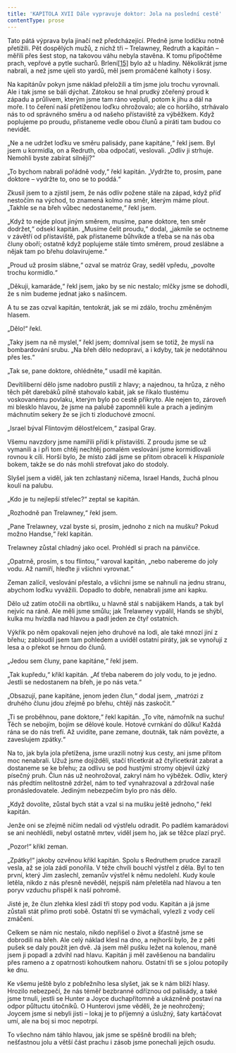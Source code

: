 ```yaml
---
title: 'KAPITOLA XVII Dále vypravuje doktor: Jola na poslední cestě'
contentType: prose
---
```


<section>

Tato pátá výprava byla jinačí než předcházející. Předně jsme lodičku notně přetížili. Pět dospělých mužů, z nichž tři – Trelawney, Redruth a kapitán – měřili přes šest stop, na takovou váhu nebyla stavěna. K tomu připočtěme prach, vepřové a pytle sucharů. Brlení[\[15\]](./resources/undefined) bylo až u hladiny. Několikrát jsme nabrali, a než jsme ujeli sto yardů, měl jsem promáčené kalhoty i šosy.

Na kapitánův pokyn jsme náklad přeložili a tím jsme jolu trochu vyrovnali. Ale i tak jsme se báli dýchat. Zátokou se hnal prudký zčeřený proud k západu a průlivem, kterým jsme tam ráno vepluli, potom k jihu a dál na moře. I to čeření naší přetíženou loďku ohrožovalo; ale co horšího, strhávalo nás to od správného směru a od našeho přístaviště za výběžkem. Když poplujeme po proudu, přistaneme vedle obou člunů a piráti tam budou co nevidět.

„Ne a ne udržet loďku ve směru palisády, pane kapitáne,“ řekl jsem. Byl jsem u kormidla, on a Redruth, oba odpočatí, veslovali. „Odliv ji strhuje. Nemohli byste zabírat silněji?“

„To bychom nabrali pořádně vody,“ řekl kapitán. „Vydržte to, prosím, pane doktore – vydržte to, ono se to poddá.“

Zkusil jsem to a zjistil jsem, že nás odliv požene stále na západ, když příď nestočím na východ, to znamená kolmo na směr, kterým máme plout. „Takhle se na břeh vůbec nedostaneme,“ řekl jsem.

„Když to nejde plout jiným směrem, musíme, pane doktore, ten směr dodržet,“ odsekl kapitán. „Musíme čelit proudu,“ dodal, „jakmile se octneme v závětří od přístaviště, pak přistaneme bůhvíkde a třeba se na nás oba čluny oboří; ostatně když poplujeme stále tímto směrem, proud zeslábne a nějak tam po břehu dolavírujeme.“

„Proud už prosím slábne,“ ozval se matróz Gray, seděl vpředu, „povolte trochu kormidlo.“

„Děkuji, kamaráde,“ řekl jsem, jako by se nic nestalo; mlčky jsme se dohodli, že s ním budeme jednat jako s našincem.

A tu se zas ozval kapitán, tentokrát, jak se mi zdálo, trochu změněným hlasem.

„Dělo!“ řekl.

„Taky jsem na ně myslel,“ řekl jsem; domníval jsem se totiž, že myslí na bombardování srubu. „Na břeh dělo nedopraví, a i kdyby, tak je nedotáhnou přes les.“

„Tak se, pane doktore, ohlédněte,“ usadil mě kapitán.

Devítiliberní dělo jsme nadobro pustili z hlavy; a najednou, ta hrůza, z něho těch pět darebáků pilně stahovalo kabát, jak se říkalo tlustému voskovanému povlaku, kterým bylo po cestě přikryto. Ale nejen to, zároveň mi blesklo hlavou, že jsme na palubě zapomněli kule a prach a jediným máchnutím sekery že se jich ti zloduchové zmocní.

„Israel býval Flintovým dělostřelcem,“ zasípal Gray.

Všemu navzdory jsme namířili přídí k přístavišti. Z proudu jsme se už vymanili a i při tom chtěj nechtěj pomalém veslování jsme kormidlovali rovnou k cíli. Horší bylo, že místo zádí jsme se přitom obraceli k _Hispaniole_ bokem, takže se do nás mohli strefovat jako do stodoly.

Slyšel jsem a viděl, jak ten zchlastaný ničema, Israel Hands, žuchá plnou koulí na palubu.

„Kdo je tu nejlepší střelec?“ zeptal se kapitán.

„Rozhodně pan Trelawney,“ řekl jsem.

„Pane Trelawney, vzal byste si, prosím, jednoho z nich na mušku? Pokud možno Handse,“ řekl kapitán.

Trelawney zůstal chladný jako ocel. Prohlédl si prach na pánvičce.

„Opatrně, prosím, s tou flintou,“ varoval kapitán, „nebo nabereme do joly vodu. Až namíří, hleďte ji všichni vyrovnat.“

Zeman zalícil, veslování přestalo, a všichni jsme se nahnuli na jednu stranu, abychom loďku vyvážili. Dopadlo to dobře, nenabrali jsme ani kapku.

Dělo už zatím otočili na obrtlíku, u hlavně stál s nabijákem Hands, a tak byl nejvíc na ráně. Ale měli jsme smůlu; jak Trelawney vypálil, Hands se shýbl, kulka mu hvízdla nad hlavou a padl jeden ze čtyř ostatních.

Výkřik po něm opakovali nejen jeho druhové na lodi, ale také mnozí jiní z břehu; zabloudil jsem tam pohledem a uviděl ostatní piráty, jak se vynořují z lesa a o překot se hrnou do člunů.

„Jedou sem čluny, pane kapitáne,“ řekl jsem.

„Tak kupředu,“ křikl kapitán. „Ať třeba naberem do joly vodu, to je jedno. Jestli se nedostanem na břeh, je po nás veta.“

„Obsazují, pane kapitáne, jenom jeden člun,“ dodal jsem, „matrózi z druhého člunu jdou zřejmě po břehu, chtějí nás zaskočit.“

„Ti se proběhnou, pane doktore,“ řekl kapitán. „To víte, námořník na suchu! Těch se nebojím, bojím se dělové koule. Hotové cvrnkání do důlku! Každá rána se do nás trefí. Až uvidíte, pane zemane, doutnák, tak nám povězte, a zaveslujem zpátky.“

Na to, jak byla jola přetížena, jsme urazili notný kus cesty, ani jsme přitom moc nenabrali. Užuž jsme dojížděli, stačí třicetkrát až čtyřicetkrát zabrat a dostaneme se ke břehu; za odlivu se pod hustými stromy objevil úzký písečný pruh. Člun nás už neohrožoval, zakryl nám ho výběžek. Odliv, který nás předtím nelítostně zdržel, nám to teď vynahrazoval a zdržoval naše pronásledovatele. Jediným nebezpečím bylo pro nás dělo.

„Když dovolíte, zůstal bych stát a vzal si na mušku ještě jednoho,“ řekl kapitán.

Jenže oni se zřejmě ničím nedali od výstřelu odradit. Po padlém kamarádovi se ani neohlédli, nebyl ostatně mrtev, viděl jsem ho, jak se těžce plazí pryč.

„Pozor!“ křikl zeman.

„Zpátky!“ jakoby ozvěnou křikl kapitán. Spolu s Redruthem prudce zarazil vesla, až se jola zádí ponořila. V téže chvíli bouchl výstřel z děla. Byl to ten první, který Jim zaslechl, zemanův výstřel k němu nedolehl. Kudy koule letěla, nikdo z nás přesně nevěděl, nejspíš nám přeletěla nad hlavou a ten poryv vzduchu přispěl k naší pohromě.

Jisté je, že člun zlehka klesl zádí tři stopy pod vodu. Kapitán a já jsme zůstali stát přímo proti sobě. Ostatní tři se vymáchali, vylezli z vody celí zmáčení.

Celkem se nám nic nestalo, nikdo nepřišel o život a šťastně jsme se dobrodili na břeh. Ale celý náklad klesl na dno, a nejhorší bylo, že z pěti pušek se daly použít jen dvě. Já jsem měl pušku ležet na kolenou, maně jsem ji popadl a zdvihl nad hlavu. Kapitán ji měl zavěšenou na bandalíru přes rameno a z opatrnosti kohoutkem nahoru. Ostatní tři se s jolou potopily ke dnu.

Ke všemu ještě bylo z pobřežního lesa slyšet, jak se k nám blíží hlasy. Hrozilo nebezpečí, že nás téměř bezbranné odříznou od palisády, a také jsme trnuli, jestli se Hunter a Joyce duchapřítomně a ukázněně postaví na odpor půltuctu útočníků. O Hunterovi jsme věděli, že je neohrožený; Joycem jsme si nebyli jisti – lokaj je to příjemný a úslužný, šaty kartáčovat umí, ale na boj si moc nepotrpí.

To všechno nám táhlo hlavou, jak jsme se spěšně brodili na břeh; nešťastnou jolu a větší část prachu i zásob jsme ponechali jejich osudu.

</section>

